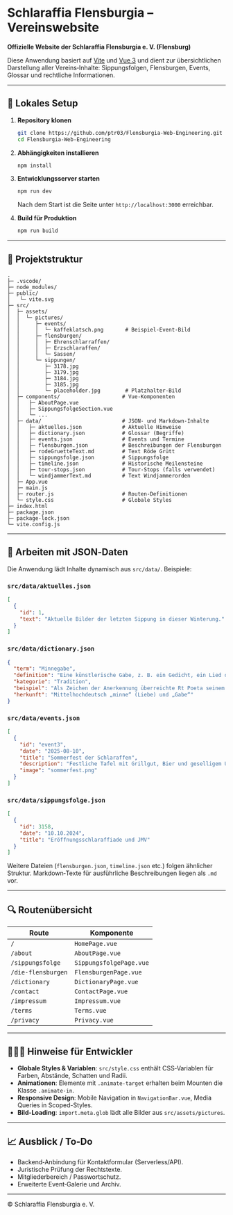 # Schlaraffia Flensburgia – Vereinswebsite

**Offizielle Website der Schlaraffia Flensburgia e. V. (Flensburg)**

Diese Anwendung basiert auf [Vite](https://vitejs.dev/) und [Vue 3](https://vuejs.org/) und dient zur übersichtlichen Darstellung aller Vereins‑Inhalte: Sippungsfolgen, Flensburgen, Events, Glossar und rechtliche Informationen.

---

## 🚀 Lokales Setup

1. **Repository klonen**

   ```bash
   git clone https://github.com/ptr03/Flensburgia-Web-Engineering.git
   cd Flensburgia-Web-Engineering
   ```
2. **Abhängigkeiten installieren**

   ```bash
   npm install
   ```
3. **Entwicklungsserver starten**

   ```bash
   npm run dev
   ```

   Nach dem Start ist die Seite unter `http://localhost:3000` erreichbar.
4. **Build für Produktion**

   ```bash
   npm run build
   ```

---

## 📁 Projektstruktur

```
.
├─ .vscode/
├─ node_modules/
├─ public/
│   └─ vite.svg
├─ src/
│  ├─ assets/
│  │  └─ pictures/
│  │     ├─ events/
│  │     │  └─ kaffeklatsch.png       # Beispiel-Event-Bild
│  │     ├─ flensburgen/
│  │     │  ├─ Ehrenschlarraffen/
│  │     │  ├─ Erzschlaraffen/
│  │     │  └─ Sassen/
│  │     └─ sippungen/
│  │        ├─ 3178.jpg
│  │        ├─ 3179.jpg
│  │        ├─ 3184.jpg
│  │        ├─ 3185.jpg
│  │        └─ placeholder.jpg        # Platzhalter-Bild
│  ├─ components/                    # Vue-Komponenten
│  │   ├─ AboutPage.vue
│  │   ├─ SippungsfolgeSection.vue
│  │   └─ ...
│  ├─ data/                          # JSON‑ und Markdown‑Inhalte
│  │   ├─ aktuelles.json             # Aktuelle Hinweise
│  │   ├─ dictionary.json            # Glossar (Begriffe)
│  │   ├─ events.json                # Events und Termine
│  │   ├─ flensburgen.json           # Beschreibungen der Flensburgen
│  │   ├─ rodeGruetteText.md         # Text Röde Grütt
│  │   ├─ sippungsfolge.json         # Sippungsfolge
│  │   ├─ timeline.json              # Historische Meilensteine
│  │   ├─ tour-stops.json            # Tour‑Stops (falls verwendet)
│  │   └─ windjammerText.md          # Text Windjammerorden
│  ├─ App.vue
│  ├─ main.js
│  ├─ router.js                      # Routen-Definitionen
│  └─ style.css                      # Globale Styles
├─ index.html
├─ package.json
├─ package-lock.json
└─ vite.config.js
```

---

## 🔧 Arbeiten mit JSON‑Daten

Die Anwendung lädt Inhalte dynamisch aus `src/data/`. Beispiele:

### `src/data/aktuelles.json`

```json
[
  {
    "id": 1,
    "text": "Aktuelle Bilder der letzten Sippung in dieser Winterung."
  }
]
```

### `src/data/dictionary.json`

```json
{
  "term": "Minnegabe",
  "definition": "Eine künstlerische Gabe, z. B. ein Gedicht, ein Lied oder ein Kunstwerk, das ein Schlaraffe einem anderen bei einem besonderen Anlass überreicht. Ausdruck von Wertschätzung und Freundschaft.",
  "kategorie": "Tradition",
  "beispiel": "Als Zeichen der Anerkennung überreichte Rt Poeta seinem Burgmeister eine selbstverfasste Minnegabe.",
  "herkunft": "Mittelhochdeutsch „minne“ (Liebe) und „Gabe“"
}
```

### `src/data/events.json`

```json
[
  {
    "id": "event3",
    "date": "2025-08-10",
    "title": "Sommerfest der Schlaraffen",
    "description": "Festliche Tafel mit Grillgut, Bier und geselligem Umtrunk im Freien.",
    "image": "sommerfest.png"
  }
]
```

### `src/data/sippungsfolge.json`

```json
[
  {
    "id": 3158,
    "date": "10.10.2024",
    "title": "Eröffnungsschlaraffiade und JMV"
  }
]
```

Weitere Dateien (`flensburgen.json`, `timeline.json` etc.) folgen ähnlicher Struktur. Markdown‑Texte für ausführliche Beschreibungen liegen als `.md` vor.

---

## 🔍 Routenübersicht

| Route              | Komponente              |
| ------------------ | ----------------------- |
| `/`                | `HomePage.vue`          |
| `/about`           | `AboutPage.vue`         |
| `/sippungsfolge`   | `SippungsfolgePage.vue` |
| `/die-flensburgen` | `FlensburgenPage.vue`   |
| `/dictionary`      | `DictionaryPage.vue`    |
| `/contact`         | `ContactPage.vue`       |
| `/impressum`       | `Impressum.vue`         |
| `/terms`           | `Terms.vue`             |
| `/privacy`         | `Privacy.vue`           |

---

## 👩🏻‍💻 Hinweise für Entwickler

* **Globale Styles & Variablen**: `src/style.css` enthält CSS‑Variablen für Farben, Abstände, Schatten und Radii.
* **Animationen**: Elemente mit `.animate-target` erhalten beim Mounten die Klasse `.animate-in`.
* **Responsive Design**: Mobile Navigation in `NavigationBar.vue`, Media Queries in Scoped-Styles.
* **Bild-Loading**: `import.meta.glob` lädt alle Bilder aus `src/assets/pictures`.

---

## 📈 Ausblick / To‑Do

* Backend‑Anbindung für Kontaktformular (Serverless/API).
* Juristische Prüfung der Rechtstexte.
* Mitgliederbereich / Passwortschutz.
* Erweiterte Event‑Galerie und Archiv.

---

© Schlaraffia Flensburgia e. V.
